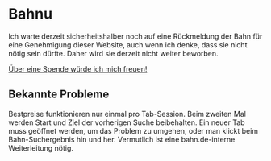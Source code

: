 # Bahnu
Ich warte derzeit sicherheitshalber noch auf eine Rückmeldung der Bahn für eine Genehmigung dieser Website, auch wenn ich denke, dass sie nicht nötig sein dürfte. Daher wird sie derzeit nicht weiter beworben.

[Über eine Spende würde ich mich freuen!](https://paypal.me/ummen)


## Bekannte Probleme

Bestpreise funktionieren nur einmal pro Tab-Session. Beim zweiten Mal werden Start und Ziel der vorherigen Suche beibehalten. Ein neuer Tab muss geöffnet werden, um das Problem zu umgehen, oder man klickt beim Bahn-Suchergebnis hin und her.
Vermutlich ist eine bahn.de-interne Weiterleitung nötig.
